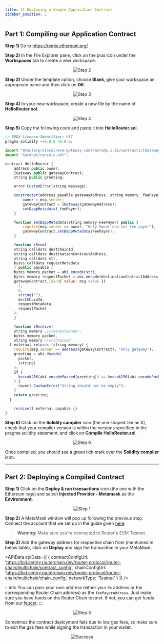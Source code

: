 ```yaml
---
title: 2) Deploying a Sample Application Contract
sidebar_position: 2
---
```


## Part 1: Compiling our Application Contract

**Step 1)** Go to https://remix.ethereum.org/

**Step 2)** In the File Explorer pane, click on the plus icon under the **Workspaces** tab to create a new workspace.

<center><img src={require('./images/deploying-a-sample-application-contract/step-2.png').default} alt="Step 2" style={{width: 300, marginBottom: 12}} /></center>

**Step 3)** Under the template option, choose **Blank**, give your workspace an appropriate name and then click on **OK**.

<center><img src={require('./images/deploying-a-sample-application-contract/step-3.png').default} alt="Step 3" style={{width: 300, marginBottom: 12}} /></center>

**Step 4)** In your new workspace, create a new file by the name of **HelloRouter.sol**.

<center><img src={require('./images/deploying-a-sample-application-contract/step-4.png').default} alt="Step 4" style={{width: 300, marginBottom: 12}} /></center>

**Step 5)** Copy the following code and paste it into **HelloRouter.sol**.

```javascript
// SPDX-License-Identifier: MIT
pragma solidity >=0.8.0 <0.9.0;

import "@routerprotocol/evm-gateway-contracts@1.1.11/contracts/IGateway.sol";
import "hardhat/console.sol";

contract HelloRouter {
    address public owner;
    IGateway public gatewayContract;
    string public greeting;

    error CustomError(string message);

    constructor(address payable gatewayAddress, string memory _feePayer) {
        owner = msg.sender;
        gatewayContract = IGateway(gatewayAddress);
        setDappMetadata(_feePayer);
    }

    function setDappMetadata(string memory FeePayer) public {
        require(msg.sender == owner, "Only Owner can set fee payer");
        gatewayContract.setDappMetadata(FeePayer);
    }

    function iSend(
    string calldata destChainId,
    string calldata destinationContractAddress,
    string calldata str,
    bytes calldata requestMetadata
    ) public payable {
    bytes memory packet = abi.encode(str);
    bytes memory requestPacket = abi.encode(destinationContractAddress, packet);
    gatewayContract.iSend{ value: msg.value }(
      1,
      0,
      string(""),
      destChainId,
      requestMetadata,
      requestPacket
    );
    }

    function iReceive(
    string memory ,//requestSender,
    bytes memory packet,
    string memory //srcChainId
  ) external returns (string memory) {
    require(msg.sender == address(gatewayContract), "only gateway");
    greeting = abi.decode(
      packet,
      (string)
    );
    if (
      keccak256(abi.encodePacked(greeting)) == keccak256(abi.encodePacked(""))
    ) {
      revert CustomError("String should not be empty");
    }
    return greeting;
  }

    receive() external payable {}
}
```

**Step 6)** Click on the **Solidity compiler** icon (the one shaped like an S), check that your compiler version is within the versions specified in the pragma solidity statement, and click on **Compile HelloRouter.sol**.

<center><img src={require('./images/deploying-a-sample-application-contract/step-6.png').default} alt="Step 6" style={{ marginBottom: 12 }} /></center>

Once compiled, you should see a green tick mark over the **Solidity compiler** icon.

---

## Part 2: Deploying a Compiled Contract

**Step 1)** Click on the **Deploy & run transactions** icon (the one with the Ethereum logo) and select **Injected Provider - Metamask** as the **Environment**.

<center><img src={require('./images/deploying-a-sample-application-contract/part-2-step-1.png').default} alt="Step 1" style={{ marginBottom: 12 }} /></center>

**Step 2)** A MetaMask window will pop up following the previous step. Connect the account that we set up in the guide given [here](./setting-up-routers-evm-devnet#part-2-importing-a-wallet-to-interact-with-the-devnet).

> **Warning:** Make sure you're connected to Router's EVM Testnet.

**Step 3)** Add the gateway address for respective chain from (mentioned in below table), click on **Deploy** and sign the transaction in your MetaMask.

<APIData
  apiData={[
    { contractConfigUrl: 'https://lcd.sentry.routerchain.dev/router-protocol/router-chain/multichain/contract_config', 
    chainConfigUrl: 'https://lcd.sentry.routerchain.dev/router-protocol/router-chain/multichain/chain_config', 
    networkType: 'Testnet' }
  ]}
/>

:::info
You can pass your own address (either your `0x` address or the corresponding Router Chain address) as the `feePayerAddress`. Just make sure you have funds on the Router Chain testnet. If not, you can get funds from our [faucet](https://faucet.routerprotocol.com/).
:::
<p style={{ marginBottom: '50px' }}></p>

<center><img src={require('./images/deploying-a-sample-application-contract/part-2-step-3.png').default} alt="Step 3" style={{ width: 300, marginBottom: 12 }} /></center>

Sometimes the contract deployment fails due to low gas fees, so make sure to edit the gas fees while signing the transaction in your wallet.

<center><img src={require('./images/deploying-a-sample-application-contract/success.png').default} alt="Success" style={{ marginBottom: 12 }} /></center>
